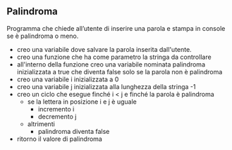 ## Palindroma

Programma che chiede all’utente di inserire una parola e stampa in console se è palindroma o meno.

- creo una variabile dove salvare la parola inserita dall'utente.
- creo una funzione che ha come parametro la stringa da controllare
- all'interno della funzione creo una variabile nominata palindroma inizializzata a true che diventa false solo se la parola non è palindroma
- creo una variabile i inizializzata a 0
- creo una variabile j inizializzata alla lunghezza della stringa -1
- creo un ciclo che esegue finché i < j e finché la parola è palindroma
  - se la lettera in posizione i e j è uguale
    - incremento i
    - decremento j
  - altrimenti
    - palindroma diventa false
- ritorno il valore di palindroma
